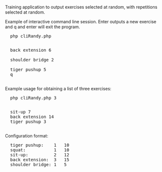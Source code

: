 Training application to output exercises selected at random, with repetitions selected at random.

Example of interactive command line session. Enter outputs a new exercise and q
  and enter will exit the program.
  <pre>
  php cliRandy.php
  </pre>
  <pre>
  back extension 6
  <Enter>
  shoulder bridge 2
  <Enter>
  tiger pushup 5
  q
  </pre>

Example usage for obtaining a list of three exercises:
  <pre>
  php cliRandy.php 3
  </pre>

  <pre>
  sit-up 7
  back extension 14
  tiger pushup 3
  </pre>

Configuration format:

<pre>
  tiger pushup:    1   10
  squat:           1   10
  sit-up:          2   12
  back extension:  3   15
  shoulder bridge: 1   5

</pre>
